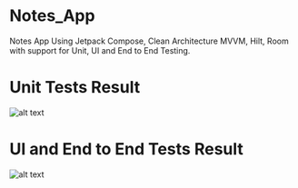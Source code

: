 # Notes_App
Notes App Using Jetpack Compose, Clean Architecture MVVM, Hilt, Room with support for Unit, UI and End to End Testing.

# Unit Tests Result
![alt text](https://github.com/VivekSharma811/Notes_App/blob/master/demo/Unit_Tests.jpeg?raw=true)

# UI and End to End Tests Result
![alt text](https://github.com/VivekSharma811/Notes_App/blob/master/demo/UI_End_To_End_Tests.jpeg?raw=true)
